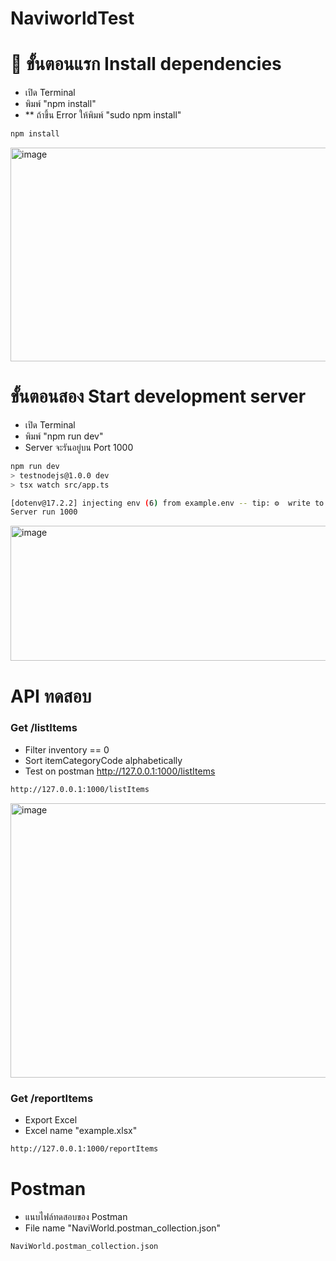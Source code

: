 # NaviworldTest

# 🚀 ขั้นตอนแรก Install dependencies
- เปิด Terminal 
- พิมพ์ "npm install"
- ** ถ้าขึ้น Error ให้พิมพ์ "sudo npm install"
```bash
npm install
```
<img width="2108" height="342" alt="image" src="https://github.com/user-attachments/assets/831c1863-5dcd-4ef8-af70-88890ff31ec4" />



# ขั้นตอนสอง Start development server 
- เปิด Terminal 
- พิมพ์ "npm run dev"
- Server จะรันอยู่บน Port 1000
```bash
npm run dev
> testnodejs@1.0.0 dev
> tsx watch src/app.ts

[dotenv@17.2.2] injecting env (6) from example.env -- tip: ⚙️  write to custom object with { processEnv: myObject }
Server run 1000
```
<img width="1826" height="216" alt="image" src="https://github.com/user-attachments/assets/d75524f4-9c3d-42cd-9a61-ae8ff51c104b" />

# API ทดสอบ 
### Get /listItems 
- Filter inventory == 0
- Sort itemCategoryCode alphabetically
- Test on postman http://127.0.0.1:1000/listItems
```bash
http://127.0.0.1:1000/listItems
```
<img width="790" height="439" alt="image" src="https://github.com/user-attachments/assets/e12fc25d-a0a7-456f-97e9-4eeebfec6084" />

### Get /reportItems
- Export Excel
- Excel name "example.xlsx"
```bash
http://127.0.0.1:1000/reportItems
```
# Postman
- แนบไฟล์ทดสอบของ Postman
- File name "NaviWorld.postman_collection.json"
```bash
NaviWorld.postman_collection.json
```
